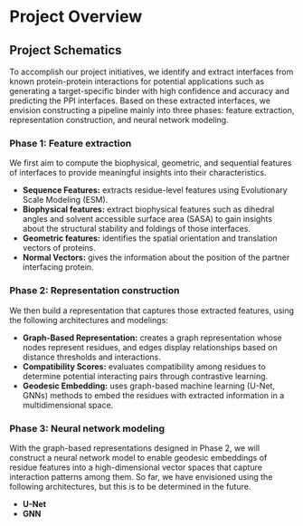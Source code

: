 # Project Overview

## Project Schematics

To accomplish our project initiatives, we identify and extract interfaces from known protein-protein interactions for potential applications such as generating a target-specific binder with high confidence and accuracy and predicting the PPI interfaces. Based on these extracted interfaces, we envision constructing a pipeline mainly into three phases: feature extraction, representation construction, and neural network modeling.

<!-- Need a very sophisticated drawing of our project schematics-->


### Phase 1: Feature extraction

We first aim to compute the biophysical, geometric, and sequential features of interfaces to provide meaningful insights into their characteristics.

- **Sequence Features:** extracts residue-level features using Evolutionary Scale Modeling (ESM).
- **Biophysical features:** extract biophysical features such as dihedral angles and solvent accessible surface area (SASA) to gain insights about the structural stability and foldings of those interfaces.
- **Geometric features:** identifies the spatial orientation and translation vectors of proteins.
- **Normal Vectors:** gives the information about the position of the partner interfacing protein.

### Phase 2: Representation construction

We then build a representation that captures those extracted features, using the following architectures and modelings:

- **Graph-Based Representation:** creates a graph representation whose nodes represent residues, and edges display relationships based on distance thresholds and interactions.
- **Compatibility Scores:** evaluates compatibility among residues to determine potential interacting pairs through contrastive learning.
- **Geodesic Embedding:** uses graph-based machine learning (U-Net, GNNs) methods to embed the residues with extracted information in a multidimensional space.

### Phase 3: Neural network modeling

With the graph-based representations designed in Phase 2, we will construct a neural network model to enable geodesic embeddings of residue features into a high-dimensional vector spaces that capture interaction patterns among them. So far, we have envisioned using the following architectures, but this is to be determined in the future.

-  **U-Net**
-  **GNN**
